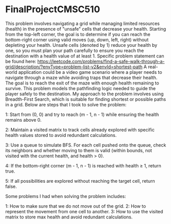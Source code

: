 # FinalProjectCMSC510

This problem involves navigating a grid while managing limited resources (health) in the presence of "unsafe" cells that decrease your health. Starting from the top-left corner, the goal is to determine if you can reach the bottom-right corner using valid moves (up, down, left, right) without depleting your health. Unsafe cells (denoted by 1) reduce your health by one, so you must plan your path carefully to ensure you reach the destination with a health value of at least 1.
Specific problem statement can be found here: https://leetcode.com/problems/find-a-safe-walk-through-a-grid/description/?envType=problem-list-v2&envId=shortest-path
A real-world application could be a video game scenario where a player needs to navigate through a maze while avoiding traps that decrease their health. The goal is to reach the exit of the maze with enough health remaining to survive. This problem models the pathfinding logic needed to guide the player safely to the destination.
My approach to the problem involves using Breadth-First Search, which is suitable for finding shortest or possible paths in a grid. Below are steps that I took to solve the problem:

1: Start from (0, 0) and try to reach (m - 1, n - 1) while ensuring the health remains above 0. 

2: Maintain a visited matrix to track cells already explored with specific health values stored to avoid redundant calculations. 

3: Use a queue to simulate BFS. For each cell pushed onto the queue, check its neighbors and whether moving to them is valid (within bounds, not visited with the current health, and health > 0). 

4: If the bottom-right corner (m - 1, n - 1) is reached with health ≥ 1, return true. 

5: If all possibilities are explored without reaching the target cell, return false.

Some problems I had when solving the problem includes:

1: How to make sure that we do not move out of the grid.
2: How to represent the movement from one cell to another.
3: How to use the visited matrix to store max health and avoid redundant calculations.

